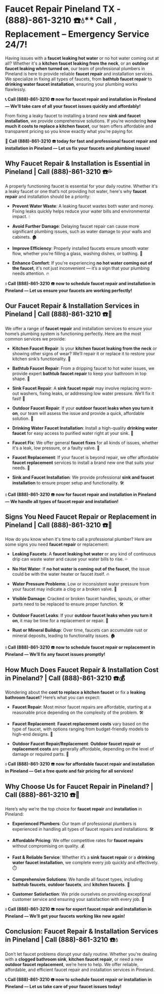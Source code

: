 # Faucet Repair Pineland TX - (888)-861-3210 ☎️💧** Call , Replacement – Emergency Service 24/7!

Having issues with a **faucet leaking hot water** or no hot water coming out at all? Whether it's a **kitchen faucet leaking from the neck**, or an **outdoor faucet leaking when turned on**, our team of professional plumbers in Pineland is here to provide reliable **faucet repair** and installation services. We specialize in fixing all types of faucets, from **bathtub faucet repair** to **drinking water faucet installation**, ensuring your plumbing works flawlessly.

**📞 Call (888)-861-3210 ☎️ now for faucet repair and installation in Pineland — We’ll take care of all your faucet issues quickly and affordably!**

From fixing a leaky faucet to installing a brand new **sink and faucet installation**, we provide comprehensive solutions. If you're wondering **how much it costs to replace a kitchen faucet**, our team offers affordable and transparent pricing so you know exactly what you're paying for.

**🚨 Call (888)-861-3210 ☎️ today for fast and professional faucet repair and installation in Pineland — Let us fix your faucets and plumbing issues!**

## **Why Faucet Repair & Installation is Essential in Pineland | Call (888)-861-3210 ☎️💦**

A properly functioning faucet is essential for your daily routine. Whether it's a leaky faucet or one that’s not providing hot water, here's why **faucet repair** and installation should be a priority:

- **Prevent Water Waste**: A leaking faucet wastes both water and money. Fixing leaks quickly helps reduce your water bills and environmental impact. 💧
- **Avoid Further Damage**: Delaying faucet repair can cause more significant plumbing issues, such as water damage to your walls and cabinets. 🏚️
- **Improve Efficiency**: Properly installed faucets ensure smooth water flow, whether you’re filling a glass, washing dishes, or bathing. 🚿
- **Enhance Comfort**: If you're experiencing **no hot water coming out of the faucet**, it's not just inconvenient — it’s a sign that your plumbing needs attention. 🔥

**💧 Call (888)-861-3210 ☎️ now to schedule faucet repair and installation in Pineland — Let us ensure your faucets are working perfectly!**

## **Our Faucet Repair & Installation Services in Pineland | Call (888)-861-3210 ☎️🔧**

We offer a range of **faucet repair** and installation services to ensure your home’s plumbing system is functioning perfectly. Here are the most common services we provide:

- **Kitchen Faucet Repair**: Is your **kitchen faucet leaking from the neck** or showing other signs of wear? We’ll repair it or replace it to restore your kitchen sink’s functionality. 🍴
- **Bathtub Faucet Repair**: From a dripping faucet to hot water issues, we provide expert **bathtub faucet repair** to keep your bathroom in top shape. 🛁
- **Sink Faucet Repair**: A **sink faucet repair** may involve replacing worn-out washers, fixing leaks, or addressing low water pressure. We’ll fix it fast! 🚰
- **Outdoor Faucet Repair**: If your **outdoor faucet leaks when you turn it on**, our team will assess the issue and provide a quick, affordable solution. 🌳
- **Drinking Water Faucet Installation**: Install a high-quality **drinking water faucet** for easy access to purified water right at your sink. 🥤
- **Faucet Fix**: We offer general **faucet fixes** for all kinds of issues, whether it's a leak, low pressure, or a faulty valve. 🔧
- **Faucet Replacement**: If your faucet is beyond repair, we offer affordable **faucet replacement** services to install a brand new one that suits your needs. 🚿
- **Sink and Faucet Installation**: We provide professional **sink and faucet installation** to ensure proper setup and functionality. 🛠️

**💧 Call (888)-861-3210 ☎️ now for faucet repair and installation in Pineland — We handle all types of faucet repair and installation!**

## **Signs You Need Faucet Repair or Replacement in Pineland | Call (888)-861-3210 ☎️🚨**

How do you know when it's time to call a professional plumber? Here are some signs you need **faucet repair** or replacement:

- **Leaking Faucets**: A **faucet leaking hot water** or any kind of continuous drip can waste water and cause your water bills to rise. 💦
- **No Hot Water**: If **no hot water is coming out of the faucet**, the issue could be with the water heater or faucet itself. 🔥
- **Water Pressure Problems**: Low or inconsistent water pressure from your faucet may indicate a clog or a broken valve. 🚿
- **Visible Damage**: Cracked or broken faucet handles, spouts, or other parts need to be replaced to ensure proper function. 🛠️
- **Outdoor Faucet Leaks**: If your **outdoor faucet leaks when you turn it on**, it may be time for a replacement or repair. 🌳
- **Rust or Mineral Buildup**: Over time, faucets can accumulate rust or mineral deposits, leading to functionality issues. 🏚️

**💧 Call (888)-861-3210 ☎️ now to schedule faucet repair or replacement in Pineland — We’ll fix any faucet issues promptly!**

## **How Much Does Faucet Repair & Installation Cost in Pineland? | Call (888)-861-3210 ☎️💰**

Wondering about the **cost to replace a kitchen faucet** or fix a **leaking bathroom faucet**? Here’s what you can expect:

- **Faucet Repair**: Most minor faucet repairs are affordable, starting at a reasonable price depending on the complexity of the problem. 🛠️
- **Faucet Replacement**: **Faucet replacement costs** vary based on the type of faucet, with options ranging from budget-friendly models to high-end designs. 🚿
- **Outdoor Faucet Repair/Replacement**: **Outdoor faucet repair or replacement costs** are generally affordable, depending on the level of damage or required parts. 🌳

**💧 Call (888)-861-3210 ☎️ now for affordable faucet repair and installation in Pineland — Get a free quote and fair pricing for all services!**

## **Why Choose Us for Faucet Repair in Pineland? | Call (888)-861-3210 ☎️🌟**

Here’s why we’re the top choice for **faucet repair** and **installation** in Pineland:

- **Experienced Plumbers**: Our team of professional plumbers is experienced in handling all types of faucet repairs and installations. 🛠️
- **Affordable Pricing**: We offer competitive rates for **faucet repairs** without compromising on quality. 💰
- **Fast & Reliable Service**: Whether it’s a **sink faucet repair** or a **drinking water faucet installation**, we complete every job quickly and effectively. ⏱️
- **Comprehensive Solutions**: We handle all faucet types, including **bathtub faucets**, **outdoor faucets**, and **kitchen faucets**. 🔧
- **Customer Satisfaction**: We pride ourselves on providing exceptional customer service and ensuring your satisfaction with every job. 🌟

**💧 Call (888)-861-3210 ☎️ now for expert faucet repair and installation in Pineland — We’ll get your faucets working like new again!**

## **Conclusion: Faucet Repair & Installation Services in Pineland | Call (888)-861-3210 ☎️💧**

Don’t let faucet problems disrupt your daily routine. Whether you're dealing with a **clogged bathroom sink**, **kitchen faucet repair**, or need a new **outdoor faucet replacement**, we’re here to help. We offer reliable, affordable, and efficient faucet repair and installation services in Pineland.

**📞 Call (888)-861-3210 ☎️ now to schedule faucet repair or installation in Pineland — Let us take care of your faucet issues today!**
